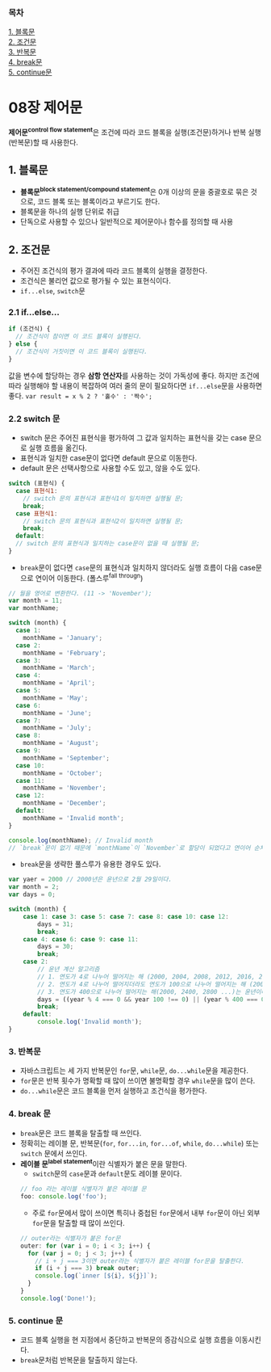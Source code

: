 ### 목차

[1. 블록문](#1-블록문)<br/>
[2. 조건문](#2-조건문)<br/>
[3. 반복문](#3-반복문)<br/>
[4. break문](#4-break-문)<br/>
[5. continue문](#5-continue-문)<br/>

# 08장 제어문

**제어문**<sup>**control flow statement**</sup>은 조건에 따라 코드 블록을 실행(조건문)하거나 반복 실행(반복문)할 때 사용한다.

## 1. 블록문

- **블록문**<sup>**block statement/compound statement**</sup>은 0개 이상의 문을 중괄호로 묶은 것으로, 코드 블록 또는 블록이라고 부르기도 한다.
- 블록문을 하나의 실행 단위로 취급
- 단독으로 사용할 수 있으나 일반적으로 제어문이나 함수를 정의할 때 사용

## 2. 조건문

- 주어진 조건식의 평가 결과에 따라 코드 블록의 실행을 결정한다.
- 조건식은 불리언 값으로 평가될 수 있는 표현식이다.
- `if...else`, `switch`문

### 2.1 if...else...

```jsx
if (조건식) {
  // 조건식이 참이면 이 코드 블록이 실행된다.
} else {
  // 조건식이 거짓이면 이 코드 블록이 실행된다.
}
```

값을 변수에 할당하는 경우 **삼항 연산자**를 사용하는 것이 가독성에 좋다. 하지만 조건에 따라 실행해야 할 내용이 복잡하여 여러 줄의 문이 필요하다면 `if...else`문을 사용하면 좋다.
`var result = x % 2 ? '홀수' : '짝수';`

### 2.2 switch 문

- switch 문은 주어진 표현식을 평가하여 그 값과 일치하는 표현식을 갖는 case 문으로 실행 흐름을 옮긴다.
- 표현식과 일치한 case문이 없다면 default 문으로 이동한다.
- default 문은 선택사항으로 사용할 수도 있고, 않을 수도 있다.

```jsx
switch (표현식) {
  case 표현식1:
    // switch 문의 표현식과 표현식1이 일치하면 실행될 문;
    break;
  case 표현식1:
    // switch 문의 표현식과 표현식2이 일치하면 실행될 문;
    break;
  default:
  // switch 문의 표현식과 일치하는 case문이 없을 때 실행될 문;
}
```

- `break`문이 없다면 `case`문의 표현식과 일치하지 않더라도 실행 흐름이 다음 case문으로 연이어 이동한다. (폴스루<sup>fall througn</sup>)

```jsx
// 월을 영어로 변환한다. (11 -> 'November');
var month = 11;
var monthName;

switch (month) {
  case 1:
    monthName = 'January';
  case 2:
    monthName = 'February';
  case 3:
    monthName = 'March';
  case 4:
    monthName = 'April';
  case 5:
    monthName = 'May';
  case 6:
    monthName = 'June';
  case 7:
    monthName = 'July';
  case 8:
    monthName = 'August';
  case 9:
    monthName = 'September';
  case 10:
    monthName = 'October';
  case 11:
    monthName = 'November';
  case 12:
    monthName = 'December';
  default:
    monthName = 'Invalid month';
}

console.log(monthName); // Invalid month
// `break`문이 없기 때문에 `monthName`이 `November`로 할당이 되었다고 연이어 순차적으로 `December`, `Invalid month`가 할당되면서 최종적으로 `Invalid month`가 출력되는 것을 확인할 수 있다.
```

- `break`문을 생략한 풀스루가 유용한 경우도 있다.

```jsx
var yaer = 2000 // 2000년은 윤년으로 2월 29일이다.
var month = 2;
var days = 0;

switch (month) {
    case 1: case 3: case 5: case 7: case 8: case 10: case 12:
        days = 31;
        break;
    case 4: case 6: case 9: case 11:
        days = 30;
        break;
    case 2:
        // 윤년 계산 알고리즘
        // 1. 연도가 4로 나누어 떨어지는 해 (2000, 2004, 2008, 2012, 2016, 2020)
        // 2. 연도가 4로 나누어 떨어지더라도 연도가 100으로 나누어 떨어지는 해 (2000, 2100, 2200 ...)는 평년이다.
        // 3. 연도가 400으로 나누어 떨어지는 해(2000, 2400, 2800 ...)는 윤년이다.
        days = ((year % 4 === 0 && year 100 !== 0) || (year % 400 === 0)) ? 29 : 28;
        break;
    default:
        console.log('Invalid month');
}
```

### 3. 반복문

- 자바스크립트는 세 가지 반복문인 `for`문, `while`문, `do...while`문을 제공한다.
- `for`문은 반복 횟수가 명확할 때 많이 쓰이면 불명확할 경우 `while`문을 많이 쓴다.
- `do...while`문은 코드 블록을 먼저 실행하고 조건식을 평가한다.

### 4. break 문

- `break`문은 코드 블록을 탈출할 때 쓰인다.
- 정확히는 레이블 문, 반복문(`for`, `for...in`, `for...of`, `while`, `do...while`) 또는 `switch` 문에서 쓰인다.
- **레이블 문**<sup>**label statement**</sup>이란 식별자가 붙은 문을 말한다.
  - `switch`문의 `case`문과 `default`문도 레이블 문이다.
  ```jsx
  // foo 라는 레이블 식별자가 붙은 레이블 문
  foo: console.log('foo');
  ```
  - 주로 `for`문에서 많이 쓰이면 특히나 중첩된 `for`문에서 내부 `for`문이 아닌 외부 `for`문을 탈출할 때 많이 쓰인다.
  ```jsx
  // outer라는 식별자가 붙은 for문
  outer: for (var i = 0; i < 3; i++) {
    for (var j = 0; j < 3; j++) {
      // i + j === 3이면 outer라는 식별자가 붙은 레이블 for문을 탈출한다.
      if (i + j === 3) break outer;
      console.log(`inner [${i}, ${j}]`);
    }
  }
  console.log('Done!');
  ```

### 5. continue 문

- 코드 블록 실행을 현 지점에서 중단하고 반복문의 증감식으로 실행 흐름을 이동시킨다.
- `break`문처럼 반복문을 탈출하지 않는다.
